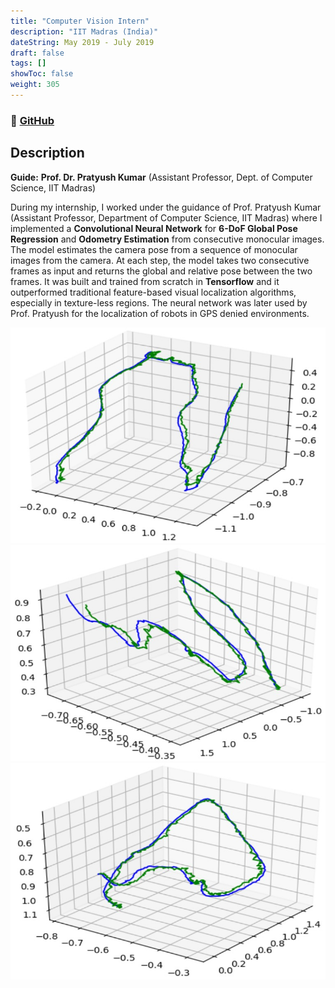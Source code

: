 ```yaml
---
title: "Computer Vision Intern"
description: "IIT Madras (India)"
dateString: May 2019 - July 2019
draft: false
tags: []
showToc: false
weight: 305
--- 
```

### 🔗 [GitHub](https://github.com/arkalim/Tensorflow/tree/master/VLocNet)

## Description
**Guide:** **Prof. Dr. Pratyush Kumar** (Assistant Professor, Dept. of Computer Science, IIT Madras)

During my internship, I worked under the guidance of Prof. Pratyush Kumar (Assistant Professor, Department of Computer Science, IIT Madras) where I implemented a **Convolutional Neural Network** for **6-DoF Global Pose Regression** and **Odometry Estimation** from consecutive monocular images. The model estimates the camera pose from a sequence of monocular images from the camera. At each step, the model takes two consecutive frames as input and returns the global and relative pose between the two frames. It was built and trained from scratch in **Tensorflow** and it outperformed traditional feature-based visual localization algorithms, especially in texture-less regions. The neural network was later used by Prof. Pratyush for the localization of robots in GPS denied environments.

![](/experience/iit-madras/img1.jpeg)
![](/experience/iit-madras/img2.jpeg)
![](/experience/iit-madras/img3.jpeg)